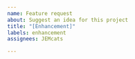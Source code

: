 ```yaml
---
name: Feature request
about: Suggest an idea for this project
title: "[Enhancement]"
labels: enhancement
assignees: JEMcats

---
```



